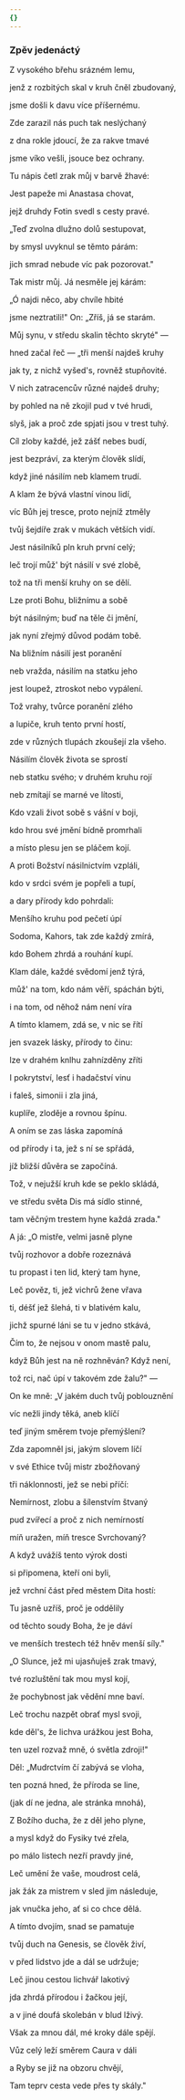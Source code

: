 ```yaml
---
{}
---
```


### Zpěv jedenáctý

Z vysokého břehu srázném lemu,

jenž z rozbitých skal v kruh čněl zbudovaný,

jsme došli k davu více příšernému.

Zde zarazil nás puch tak neslýchaný

z dna rokle jdoucí, že za rakve tmavé

jsme víko vešli, jsouce bez ochrany.

Tu nápis četl zrak můj v barvě žhavé:

Jest papeže mi Anastasa chovat,

jejž druhdy Fotin svedl s cesty pravé.

„Teď zvolna dlužno dolů sestupovat,

by smysl uvyknul se těmto párám:

jich smrad nebude víc pak pozorovat."

Tak mistr můj. Já nesměle jej kárám:

„Ó najdi něco, aby chvíle hbité

jsme neztratili!" On: „Zříš, já se starám.

Můj synu, v středu skalin těchto skryté" —

hned začal řeč — „tři menší najdeš kruhy

jak ty, z nichž vyšed's, rovněž stupňovité.

V nich zatracencův různé najdeš druhy;

by pohled na ně zkojil pud v tvé hrudi,

slyš, jak a proč zde spjati jsou v trest tuhý.

Cíl zloby každé, jež zášť nebes budí,

jest bezpráví, za kterým člověk slídí,

když jiné násilím neb klamem trudí.

A klam že bývá vlastní vinou lidí,

víc Bůh jej tresce, proto nejníž ztměly

tvůj šejdíře zrak v mukách větších vidí.

Jest násilníků pln kruh první celý;

leč trojí můž' být násilí v své zlobě,

tož na tři menší kruhy on se dělí.

Lze proti Bohu, bližnímu a sobě

být násilným; buď na těle či jmění,

jak nyní zřejmý důvod podám tobě.

Na bližním násilí jest poranění

neb vražda, násilím na statku jeho

jest loupež, ztroskot nebo vypálení.

Tož vrahy, tvůrce poranění zlého

a lupiče, kruh tento první hostí,

zde v různých tlupách zkoušejí zla všeho.

Násilím člověk života se sprostí

neb statku svého; v druhém kruhu rojí

neb zmítají se marné ve lítosti,

Kdo vzali život sobě s vášní v boji,

kdo hrou své jmění bídně promrhali

a místo plesu jen se pláčem kojí.

A proti Božství násilnictvím vzpláli,

kdo v srdci svém je popřeli a tupí,

a dary přírody kdo pohrdali:

Menšího kruhu pod pečetí úpí

Sodoma, Kahors, tak zde každý zmírá,

kdo Bohem zhrdá a rouhání kupí.

Klam dále, každé svědomí jenž týrá,

můž' na tom, kdo nám věří, spáchán býti,

i na tom, od něhož nám není víra

A tímto klamem, zdá se, v nic se řítí

jen svazek lásky, přírody to činu:

lze v drahém knlhu zahnízděny zříti

I pokrytství, lesť i hadačství vinu

i faleš, simonii i zla jiná,

kuplíře, zloděje a rovnou špínu.

A oním se zas láska zapomíná

od přírody i ta, jež s ní se spřádá,

jíž bližší důvěra se započíná.

Tož, v nejužší kruh kde se peklo skládá,

ve středu světa Dis má sídlo stinné,

tam věčným trestem hyne každá zrada."

A já: „O mistře, velmi jasně plyne

tvůj rozhovor a dobře rozeznává

tu propast i ten lid, který tam hyne,

Leč pověz, ti, jež vichrů žene vřava

ti, déšť jež šlehá, ti v blativém kalu,

jichž spurné láni se tu v jedno stkává,

Čím to, že nejsou v onom mastě palu,

když Bůh jest na ně rozhněván? Když není,

tož rci, nač úpí v takovém zde žalu?" —

On ke mně: „V jakém duch tvůj poblouznění

víc nežli jindy těká, aneb klíčí

teď jiným směrem tvoje přemýšlení?

Zda zapomněl jsi, jakým slovem líčí

v své Ethice tvůj mistr zbožňovaný

tři náklonnosti, jež se nebi příčí:

Nemírnost, zlobu a šílenstvím štvaný

pud zvířecí a proč z nich nemírností

míň uražen, míň tresce Svrchovaný?

A když uvážíš tento výrok dosti

si připomena, kteří oni byli,

jež vrchní část před městem Dita hostí:

Tu jasně uzříš, proč je oddělily

od těchto soudy Boha, že je dáví

ve menších trestech též hněv menší síly."

„O Slunce, jež mi ujasňuješ zrak tmavý,

tvé rozluštění tak mou mysl kojí,

že pochybnost jak vědění mne baví.

Leč trochu nazpět obrať mysl svoji,

kde děl's, že lichva urážkou jest Boha,

ten uzel rozvaž mně, ó světla zdroji!"

Děl: „Mudrctvím čí zabývá se vloha,

ten pozná hned, že příroda se line,

(jak dí ne jedna, ale stránka mnohá),

Z Božího ducha, že z děl jeho plyne,

a mysl když do Fysiky tvé zřela,

po málo listech nezří pravdy jiné,

Leč umění že vaše, moudrost celá,

jak žák za mistrem v sled jim následuje,

jak vnučka jeho, ať si co chce dělá.

A tímto dvojím, snad se pamatuje

tvůj duch na Genesis, se člověk živí,

v před lidstvo jde a dál se udržuje;

Leč jinou cestou lichvář lakotivý

jda zhrdá přírodou i žačkou její,

a v jiné doufá skolebán v blud lživý.

Však za mnou dál, mé kroky dále spějí.

Vůz celý leží směrem Caura v dáli

a Ryby se již na obzoru chvějí,

Tam teprv cesta vede přes ty skály."
